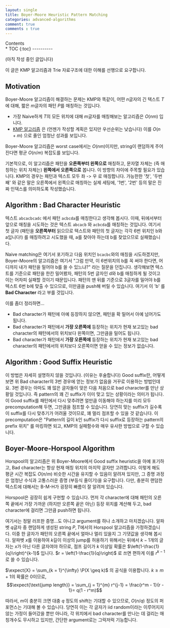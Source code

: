 ```yaml
---
layout: single
title: Boyer-Moore Heuristic Pattern Matching
categories: advanced-algorithms
comment: true
comments : true
---
```

<div id="toc">
Contents
</div>
* TOC
{:toc}
----------


(아직 작성 중인 글입니다)

이 글은 KMP 알고리즘과 Trie 자료구조에 대한 이해를 선행으로 요구합니다. 

## Motivation
Boyer-Moore 알고리즘이 해결하는 문제는 KMP와 똑같이, 어떤 $n$글자의 긴 텍스트 $T$에 대해, 짧은 $m$글자의 패턴 $P$를 매칭하는 것입니다. 
- 가장 Naive하게 $T$의 모든 위치에 대해 $m$글자를 매칭해보는 알고리즘은 $O(nm)$ 입니다. 
- [KMP 알고리즘](https://en.wikipedia.org/wiki/Knuth%E2%80%93Morris%E2%80%93Pratt_algorithm) 은 (언젠가 작성할 계획은 있지만 우선순위는 낮습니다) 이를 $O(n + m)$ 으로 줄인 엄청난 성과를 보입니다. 

Boyer-Moore 알고리즘은 worst case에서는 $O(nm)$이지만, string이 랜덤하게 주어진다면 평균 $O(n / m)$ 복잡도를 보입니다. 

기본적으로, 이 알고리즘은 패턴을 **오른쪽부터 왼쪽으로** 매칭하고, 문자열 자체는 (즉 매칭하는 위치 자체는) **왼쪽에서 오른쪽으로** 봅니다. 이 방향의 차이에 주목할 필요가 있습니다. KMP의 경우는 패턴과 텍스트 모두 좌 -> 우 로 매칭합니다. 가능한한 '첫', '두번째' 와 같은 말은 오른쪽에서 왼쪽으로 매칭하는 실제 세팅에, '1번', '2번' 등의 말은 진짜 인덱스를 의미하도록 작성했습니다. 

## Algorithm : Bad Character Heuristic
텍스트 `abcacbcadc` 에서 패턴 `acbcda`를 매칭한다고 생각해 봅시다. 이때, 뒤에서부터 앞으로 매칭을 시도하는 것은 텍스트 `abcacb` 와 `acbcda`를 매칭하는 것입니다. 여기서 첫 글자 (패턴을 **오른쪽부터** 읽으므로 텍스트와 패턴의 첫 글자는 각각 6번 위치인 b와 a입니다!) 를 매칭하려고 시도했을 때, a를 찾아야 하는데 b를 찾았으므로 실패했습니다. 

Naive matching은 여기서 포기하고 다음 위치인 `bcacbc`와의 매칭을 시도하겠지만, Boyer-Moore의 알고리즘은 여기서 "그럼 만약, 이 6번위치의 b를 꼭 써야 한다면, 어디까지 내가 패턴을 밀어야 b를 쓸 수 있느냐?" 라는 질문을 던집니다. 생각해보면 텍스트를 기준으로 패턴을 한칸 밀어봤자, 패턴의 5번 글자인 d와 b를 매칭하게 될 것이고 이는 어차피 실패할 것이기 때문입니다. 패턴의 맨 뒤를 기준으로 3글자를 밀어야 b를 텍스트 6번 b에 맞출 수 있으므로, 이만큼을 push해 버릴 수 있습니다. 여기서 이 'b' 를 **Bad Character** 라고 부를 것입니다. 

이를 좀더 정리하면...
- Bad character가 패턴에 아예 등장하지 않으면, 패턴을 확 밀어서 아예 넘어가도 됩니다. 
- Bad character가 패턴에서 **가장 오른쪽에** 등장하는 위치가 현재 보고있는 bad character의 패턴에서의 위치보다 왼쪽이면, 그만큼을 밀어도 됩니다. 
- Bad character가 패턴에서 **가장 오른쪽에** 등장하는 위치가 현재 보고있는 bad character의 패턴에서의 위치보다 오른쪽이면 얻을 수 있는 정보가 없습니다.  

## Algorithm : Good Suffix Heuristic 
이 방법은 자세히 설명하지 않을 것입니다. (이유는 후술합니다) Good suffix란, 어떻게 보면 위 Bad character의 3번 경우에 얻는 정보가 없음을 거꾸로 이용하는 방법인데요. 3번 경우는 아마도 꽤 많은 글자들이 맞은 다음 처음으로 bad character를 만난 상황일 것입니다. 즉 pattern의 꽤 긴 suffix가 이미 맞고 있는 상황이라는 의미가 됩니다. 이 Good suffix를 패턴에서 다시 맞추려면 얼만큼 이동해야 하는지를 미리 모두 precomputation해 두면, 그만큼을 점프할 수 있습니다. 당연히 맞는 suffix가 길수록 이 suffix를 다시 맞추기가 어려울 것이므로, 꽤 멀리 점프할 수 있을 것 같습니다. 이 precomputation은 "Pattern의 길이 k인 suffix가 다시 suffix로 등장하는 pattern의 prefix 위치" 를 마킹하면 되고, KMP의 실패함수와 매우 유사한 방법으로 구할 수 있습니다. 

## Boyer-Moore-Horspool Algorithm
Horspool의 알고리즘은 위 Boyer-Moore에서 Good suffix heuristic을 아예 포기하고, Bad character는 항상 현재 매칭 위치의 마지막 글자만 고려합니다. 이렇게 해도 평균 시간 복잡도 $O(n / m)$ 비슷한 시간을 유지할 수 있음이 알려져 있지만, 그 증명 과정은 엄청난 수식과 고통스러운 증명 (부등식 줄이기)을 요구합니다. 다만, 충분히 랜덤한 텍스트에 대해서는 B-M-H가 굉장히 빠름이 잘 알려져 있습니다.

Horspool은 굉장히 쉽게 구현할 수 있습니다. 먼저 각 character에 대해 패턴의 오른쪽 끝에서 가장 가까운 (하지만 오른쪽 끝은 아닌) 등장 위치를 계산해 두고, bad character에 걸리면 그만큼 push하면 됩니다. 

여기서는 정말 러프한 증명...도 아니고 argument를 하나 소개하고 마치겠습니다. 알파벳 $q$글자 중 랜덤하게 생성된 string $P, T$에서의 Horspool 알고리즘을 가정하겠습니다. 이중 한 글자가 패턴의 오른쪽 끝에서 얼마나 멀리 있을지 그 기댓값을 생각해 봅시다. 알파벳 $x$를 이용하여 $k$길이 이상의 jump를 허용하기 위해서는 뒤에서 $k-1$개의 글자는 $x$가 아닌 다른 글자여야 하므로, 점프 길이가 $k$ 이상일 확률은 $\left(1-\frac{1}{q}\right)^{k-1}$ 입니다. $r = \left(1-\frac{1}{q}\right)$ 로 쓰면 편하게 이를 $r^{k-1}$ 로 쓸 수 있습니다. 

$\expect{X} = \sum_{k = 1}^{\infty} \P(X \geq k)$ 의 공식을 이용합니다. $k \geq m+1$의 확률은 0이므로, 
$$\expect{\text{jump length}} = \sum_{j = 1}^{m} r^{j-1} = \frac{r^m - 1}{r - 1}= q(1 - r^m)$$

따라서, $m$이 충분히 크면 대충 $q$ 정도의 shift는 기대할 수 있으므로, $O(n / q)$ 정도의 퍼포먼스는 기대해 볼 수 있습니다. 당연히 이는 각 글자가 iid random이라는 이루어지지 않는 가정이 들어갔을 뿐만 아니라, 각 위치에서 bad character를 만나는 데 걸리는 매칭개수도 무시하고 있지만, 간단한 argument로는 그럭저럭 기능합니다. 